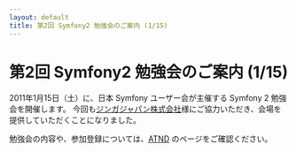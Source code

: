 ```yaml
---
layout: default
title: 第2回 Symfony2 勉強会のご案内 (1/15)
---
```


第2回 Symfony2 勉強会のご案内 (1/15)
=====================================

2011年1月15日（土）に、日本 Symfony ユーザー会が主催する Symfony 2 勉強会を開催します。
今回も[ジンガジャパン株式会社](http://www.zynga.co.jp/)様にご協力いただき、会場を提供していただくことになりました。

勉強会の内容や、参加登録については、[ATND](http://atnd.org/events/10869) のページをご確認ください。
